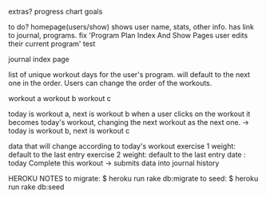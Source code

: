 

extras?
progress chart
goals

to do?
homepage(users/show) shows user name, stats, other info. has link to journal, programs.
fix 'Program Plan Index And Show Pages user edits their current program' test


journal index page

 list of unique workout days for the user's program. will default to the next one in the order. Users can change the order of the workouts.

workout a  workout b  workout c

today is workout a, next is workout b
 when a user clicks on the workout it becomes today's workout, changing the next workout as the next one.
  -> today is workout b, next is workout c

 data that will change according to today's workout
exercise 1 weight: default to the last entry
exercise 2 weight: default to the last entry
date : today
Complete this workout -> submits data into journal history



HEROKU NOTES
to migrate:
$ heroku run rake db:migrate
to seed:
$ heroku run rake db:seed
